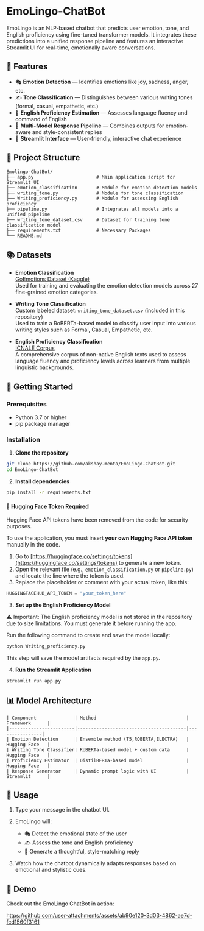 # EmoLingo-ChatBot
EmoLingo is an NLP-based chatbot that predicts user emotion, tone, and English proficiency using fine-tuned transformer models. It integrates these predictions into a unified response pipeline and features an interactive Streamlit UI for real-time, emotionally aware conversations.

## 🚀 Features

- 🎭 **Emotion Detection** — Identifies emotions like joy, sadness, anger, etc.
- ✍️ **Tone Classification** — Distinguishes between various writing tones (formal, casual, empathetic, etc.)
- 🧠 **English Proficiency Estimation** — Assesses language fluency and command of English
- 🔗 **Multi-Model Response Pipeline** — Combines outputs for emotion-aware and style-consistent replies
- 💬 **Streamlit Interface** — User-friendly, interactive chat experience

## 📁 Project Structure

    Emolingo-ChatBot/
    ├── app.py                       # Main application script for Streamlit UI
    ├── emotion_classification       # Module for emotion detection models
    ├── writing_tone.py              # Module for tone classification
    ├── Writing_proficiency.py       # Module for assessing English proficiency
    ├── pipeline.py                  # Integrates all models into a unified pipeline
    ├── writing_tone_dataset.csv     # Dataset for training tone classification model
    ├── requirements.txt             # Necessary Packages
    └── README.md

## 📚 Datasets

- **Emotion Classification**  
  [GoEmotions Dataset (Kaggle)](https://www.kaggle.com/datasets/ankurzing/sentiment-analysis-for-goemotions)  
  Used for training and evaluating the emotion detection models across 27 fine-grained emotion categories.

- **Writing Tone Classification**  
  Custom labeled dataset: `writing_tone_dataset.csv` (included in this repository)  
  Used to train a RoBERTa-based model to classify user input into various writing styles such as Formal, Casual, Empathetic, etc.

- **English Proficiency Classification**  
  [ICNALE Corpus](https://language.sakura.ne.jp/icnale/)  
  A comprehensive corpus of non-native English texts used to assess language fluency and proficiency levels across learners from multiple linguistic backgrounds.


## 🚀 Getting Started

### Prerequisites

- Python 3.7 or higher
- pip package manager

### Installation

1. **Clone the repository**

```bash
git clone https://github.com/akshay-menta/EmoLingo-ChatBot.git
cd EmoLingo-ChatBot
```

2. **Install dependencies**

```bash
pip install -r requirements.txt
```

#### 🔐 Hugging Face Token Required

Hugging Face API tokens have been removed from the code for security purposes.

To use the application, you must insert **your own Hugging Face API token** manually in the code.

1. Go to [https://huggingface.co/settings/tokens](https://huggingface.co/settings/tokens) to generate a new token.
2. Open the relevant file (e.g., `emotion_classification.py` or `pipeline.py`) and locate the line where the token is used.
3. Replace the placeholder or comment with your actual token, like this:

```python
HUGGINGFACEHUB_API_TOKEN = "your_token_here"
```

3. **Set up the English Proficiency Model**

⚠️ Important: The English proficiency model is not stored in the repository due to size limitations. You must generate it before running the app.

Run the following command to create and save the model locally:

```bash
python Writing_proficiency.py
```
This step will save the model artifacts required by the ```app.py```.

4. **Run the Streamlit Application**

```bash
streamlit run app.py
```

## 📊 Model Architecture
```
| Component              | Method                                 | Framework      |
|------------------------|----------------------------------------|----------------|
| Emotion Detection      | Ensemble method (T5,ROBERTA,ELECTRA)   | Hugging Face   |
| Writing Tone Classifier| RoBERTa-based model + custom data      | Hugging Face   |
| Proficiency Estimator  | DistilBERTa-based model                | Hugging Face   |
| Response Generator     | Dynamic prompt logic with UI           | Streamlit      |
```

## 🧪 Usage

1. Type your message in the chatbot UI.

2. EmoLingo will:
   - 🎭 Detect the emotional state of the user
   - ✍️ Assess the tone and English proficiency
   - 💬 Generate a thoughtful, style-matching reply

3. Watch how the chatbot dynamically adapts responses based on emotional and stylistic cues.


## 🎥 Demo

Check out the EmoLingo ChatBot in action:

https://github.com/user-attachments/assets/ab90e120-3d03-4862-ae7d-fcd1560f3161

